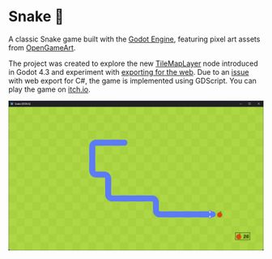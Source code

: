 # Snake 🐍

A classic Snake game built with the [Godot Engine](https://godotengine.org/), featuring pixel art assets from [OpenGameArt](https://opengameart.org/content/snake-game-assets).

The project was created to explore the new [TileMapLayer](https://docs.godotengine.org/en/4.3/classes/class_tilemaplayer.html) node introduced in Godot 4.3 and experiment with [exporting for the web](https://docs.godotengine.org/en/4.3/tutorials/export/exporting_for_web.html). Due to an [issue](https://github.com/godotengine/godot/issues/70796) with web export for C#, the game is implemented using GDScript. You can play the game on [itch.io](https://martin4ndersen.itch.io/snake).

![screenshot](./screenshot.png)
